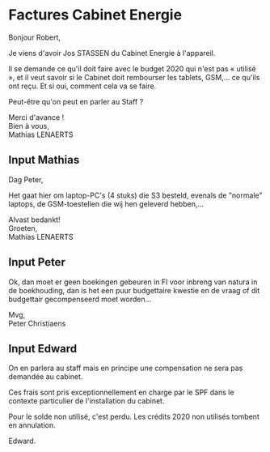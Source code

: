 <link rel="stylesheet" href="https://newdevprojects.github.io/S2/S2.css">
<link rel="stylesheet" href="S2.css">

# Factures Cabinet Energie

Bonjour Robert,

Je viens d'avoir Jos STASSEN du Cabinet Energie à l'appareil.

Il se demande ce qu'il doit faire avec le budget 2020 qui n'est pas « utilisé », et il veut savoir si le Cabinet doit rembourser les tablets, GSM,... ce qu'ils ont reçu. Et si oui, comment cela va se faire.

Peut-être qu'on peut en parler au Staff ?

Merci d'avance !  
Bien à vous,  
Mathias LENAERTS  

## Input Mathias

Dag Peter,

Het gaat hier om laptop-PC's (4 stuks) die S3 besteld, evenals de "normale" laptops, de GSM-toestellen die wij hen geleverd hebben,...

Alvast bedankt!  
Groeten,  
Mathias LENAERTS

## Input Peter

Ok, dan moet er geen boekingen gebeuren in FI voor inbreng van natura in de boekhouding, dan is het een puur budgettaire kwestie en de vraag of dit budgettair gecompenseerd moet worden...

Mvg,  
Peter Christiaens


## Input Edward


On en parlera au staff mais en principe une compensation ne sera pas demandée au cabinet.

Ces frais sont pris exceptionnellement en charge par le SPF dans le contexte particulier de l'installation du cabinet.

Pour le solde non utilisé, c'est perdu. Les crédits 2020 non utilisés tombent en annulation.

Edward.

